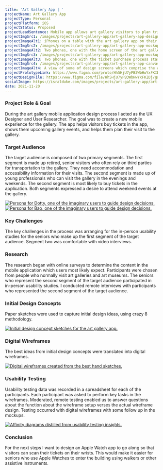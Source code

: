 ```yaml
---
title: 'Art Gallery App | '
projectName: Art Gallery App
projectType: Personal
projectPlatform: iOS
projectStatus: Proposed
projectLeadSentence: Mobile app allows art gallery visitors to plan trips, see current artwork collections and buy tickets.
projectImgSrc1: /images/projects/art-gallery-app/art-gallery-app-designed-isral-duke.jpg
projectImageAlt1: iPhones on a table with the art gallery app on their screens. 
projectImgSrc2: /images/projects/art-gallery-app/art-gallery-app-mockups-designed-isral-duke-set-2.png
projectImageAlt2: Two phones, one with the home screen of the art gallery app, the other with an art collections screen of the app.
projectImgSrc3: /images/projects/art-gallery-app/art-gallery-app-mockups-designed-isral-duke-set-3.png
projectImageAlt3: Two phones, one with the ticket purchase process started and the other with the ticket purchase confirmation.
projectImgSrc4: /images/projects/art-gallery-app/art-gallery-app-canvas-designed-isral-duke.jpg
projectImageAlt4: A view of some of design screens which comprise the art gallery app.
projectPrototypeLink: https://www.figma.com/proto/Hh5HjU7yPB3WbHwYxFKIDj/Art-Gallery-Tour?page-id=138%3A932&node-id=138%3A940&viewport=241%2C48%2C0.11&scaling=scale-down&
projectDesignFile: https://www.figma.com/file/Hh5HjU7yPB3WbHwYxFKIDj/gallerWeMe-art-gallery?node-id=138%3A932
socialImage: https://isralduke.com/images/projects/art-gallery-app/art-gallery-app-designed-isral-duke.jpg
date: 2021-11-20
---
```


### Project Role & Goal

During the art gallery mobile application design process I acted as the UX Designer and User Researcher. The goal was to create a new mobile experience for the gallery. The app helps visitors buy tickets in the app, shows them upcoming gallery events, and helps them plan their visit to the gallery.

### Target Audience

The target audience is composed of two primary segments. The first segment is made up retired, senior visitors who often rely on third parties for transportation to the gallery. They need accommodation and accessibility information for their visits. The second segment is made up of young professionals who can visit the gallery in the evenings and weekends. The second segment is most likely to buy tickets in the application. Both segments expressed a desire to attend weekend events at the gallery.

<a data-fslightbox href="/images/projects/art-gallery-app/art-gallery-app-personas-isral-duke-1.jpg">
    <img src="/images/projects/art-gallery-app/art-gallery-app-personas-isral-duke-1.jpg" alt="Persona for Dotty, one of the imaginary users to guide design decisions.">
</a>
<a data-fslightbox href="/images/projects/art-gallery-app/art-gallery-app-personas-isral-duke-2.jpg">
    <img src="/images/projects/art-gallery-app/art-gallery-app-personas-isral-duke-2.jpg" alt="Persona for Bao, one of the imaginary users to guide design decisions.">
</a>

### Key Challenges

The key challenges in the process was arranging for the in-person usability studies for the seniors who make up the first segment of the target audience. Segment two was comfortable with video interviews.

### Research

The research began with online surveys to determine the content in the mobile application which users most likely expect. Participants were chosen from people who normally visit art galleries and art museums. The seniors who represent the second segment of the target audience participated in in-person usability studies. I conducted remote interviews with participants who represented the second segment of the target audience.

### Initial Design Concepts

Paper sketches were used to capture initial design ideas, using crazy 8 methodology.

<a data-fslightbox href="/images/projects/art-gallery-app/art-gallery-app-initial-concepts-designed-isral-duke.jpg">
    <img alt="Initial design concept sketches for the art gallery app." src="/images/projects/art-gallery-app/art-gallery-app-initial-concepts-designed-isral-duke.jpg">
</a>

### Digital Wireframes

The best ideas from initial design concepts were translated into digital wireframes.

<a data-fslightbox href="/images/projects/art-gallery-app/art-gallery-app-wireframes-designed-isral-duke.jpg">
    <img alt="Digital wireframes created from the best hand sketches." src="/images/projects/art-gallery-app/art-gallery-app-wireframes-designed-isral-duke.jpg">
</a>

### Usability Testing

Usability testing data was recorded in a spreadsheet for each of the participants. Each participant was asked to perform key tasks in the wireframes. Moderated, remote testing enabled us to answer questions about the function about the wireframe setup verses the actual wireframe design. Testing occurred with digital wireframes with some follow up in the mockups.

<a data-fslightbox href="/images/projects/art-gallery-app/art-gallery-app-usability-testing-performed-isral-duke.jpg">
    <img alt="Affinity diagrams distilled from usability testing insights." src="/images/projects/art-gallery-app/art-gallery-app-usability-testing-performed-isral-duke.jpg">
</a>

### Conclusion

For the next steps I want to design an Apple Watch app to go along so that visitors can scan their tickets on their wrists. This would make it easier for seniors who use Apple Watches to enter the building using walkers or other assistive instruments.
